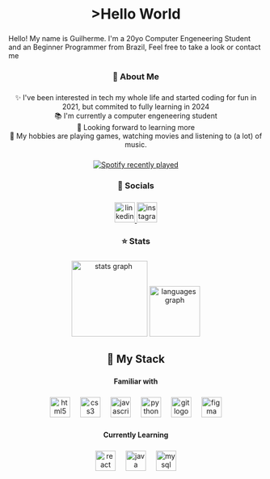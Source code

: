 <h1 align="center">>Hello World</h1>

###

<p align="left">Hello! My name is Guilherme. I'm a 20yo Computer Engeneering Student and an Beginner Programmer from Brazil, Feel free to take a look or  contact me</p>

###

<h3 align="center">📄 About Me</h3>

###

<p align="center">✨ I've been interested in tech my whole life and started coding for fun in 2021, but commited to fully learning in 2024<br>📚 I'm currently a computer engeneering student<br>🎯 Looking forward to learning more <br>🎲 My hobbies are playing games, watching movies and listening to (a lot) of music.</p>

###

<div align="center">
  <a href="https://open.spotify.com/user/vsgbj20x31kjns303jwd57bym">
    <img src="https://spotify-recently-played-readme.vercel.app/api?user=vsgbj20x31kjns303jwd57bym&count=5&unique=false" alt="Spotify recently played"  />
  </a>
</div>

###

<h3 align="center">👤 Socials</h3>

###

<div align="center">
  <a href="https://www.linkedin.com/in/guilherme-menezes-4558a3234/" target="_blank">
    <img src="https://img.shields.io/static/v1?message=LinkedIn&logo=linkedin&label=&color=0077B5&logoColor=white&labelColor=&style=for-the-badge" height="40" alt="linkedin logo"  />
  </a>
  <a href="https://www.instagram.com/guilhrmenezes/" target="_blank">
    <img src="https://img.shields.io/static/v1?message=Instagram&logo=instagram&label=&color=E4405F&logoColor=white&labelColor=&style=for-the-badge" height="40" alt="instagram logo"  />
  </a>
</div>

###

<h3 align="center">⭐ Stats</h3>

###

<div align="center">
  <img src="https://github-readme-stats.vercel.app/api?username=Neoxepa&hide_title=false&hide_rank=false&show_icons=true&include_all_commits=true&count_private=true&disable_animations=false&theme=dark&locale=en&hide_border=true&order=1" height="150" alt="stats graph"  />
  <img src="https://github-readme-stats.vercel.app/api/top-langs?username=Neoxepa&locale=en&hide_title=false&layout=compact&card_width=320&langs_count=5&theme=dark&hide_border=true&order=2" height="100" alt="languages graph"  />
</div>

###

<h2 align="center">📌 My Stack</h2>

###

<h4 align="center">Familiar with</h4>

###

<div align="center">
  <img src="https://cdn.jsdelivr.net/gh/devicons/devicon/icons/html5/html5-original.svg" height="40" alt="html5 logo"  />
  <img width="12" />
  <img src="https://cdn.jsdelivr.net/gh/devicons/devicon/icons/css3/css3-original.svg" height="40" alt="css3 logo"  />
  <img width="12" />
  <img src="https://cdn.jsdelivr.net/gh/devicons/devicon/icons/javascript/javascript-original.svg" height="40" alt="javascript logo"  />
  <img width="12" />
  <img src="https://cdn.jsdelivr.net/gh/devicons/devicon/icons/python/python-original.svg" height="40" alt="python logo"  />
  <img width="12" />
  <img src="https://cdn.jsdelivr.net/gh/devicons/devicon/icons/git/git-original.svg" height="40" alt="git logo"  />
  <img width="12" />
  <img src="https://cdn.jsdelivr.net/gh/devicons/devicon/icons/figma/figma-original.svg" height="40" alt="figma logo"  />
</div>

###

<h4 align="center">Currently Learning</h4>

###

<div align="center">
  <img src="https://cdn.jsdelivr.net/gh/devicons/devicon/icons/react/react-original.svg" height="40" alt="react logo"  />
  <img width="12" />
  <img src="https://cdn.jsdelivr.net/gh/devicons/devicon/icons/java/java-plain.svg" height="40" alt="java logo"  />
  <img width="12" />
  <img src="https://cdn.jsdelivr.net/gh/devicons/devicon/icons/mysql/mysql-original.svg" height="40" alt="mysql logo"  />
</div>

###
